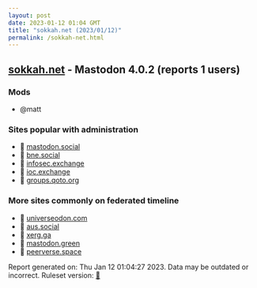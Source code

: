 ```yaml
---
layout: post
date: 2023-01-12 01:04 GMT
title: "sokkah.net (2023/01/12)"
permalink: /sokkah-net.html
---
```



## [sokkah.net](https://sokkah.net) - Mastodon 4.0.2 (reports 1 users)

### Mods
 * @matt

### Sites popular with administration

* 🐘 [mastodon.social](/mastodon-social.html)
* 🐘 [bne.social](/bne-social.html)
* 🐘 [infosec.exchange](/infosec-exchange.html)
* 🐘 [ioc.exchange](/ioc-exchange.html)
* 🐘 [groups.qoto.org](/groups-qoto-org.html)

### More sites commonly on federated timeline

* 🐘 [universeodon.com](/universeodon-com.html)
* 🐘 [aus.social](/aus-social.html)
* 🐘 [xerg.ga](/xerg-ga.html)
* 🐘 [mastodon.green](/mastodon-green.html)
* 🐘 [peerverse.space](/peerverse-space.html)

Report generated on: Thu Jan 12 01:04:27 2023. Data may be outdated or incorrect.
Ruleset version: [🧁](/version-cupcake)
